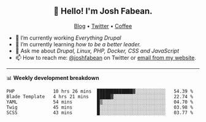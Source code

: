 <h2 align="center">👋 Hello! I'm Josh Fabean.</h2>
<p align="center">
  <a href="https://joshfabean.com">Blog</a> •
  <a href="https://twitter.com/fabean">Twitter</a> •
  <a href="https://www.buymeacoffee.com/LSxne6Yr4">Coffee</a>
</p>

- 🔭 I’m currently working *Everything Drupal*
- 🌱 I’m currently learning *how to be a better leader.*
- 💬 Ask me about *Drupal, Linux, PHP, Docker, CSS and JavaScript*
- 📫 How to reach me: [@joshfabean](https://twitter.com/joshfabean) on Twitter or [email from my website](https://joshfabean.com).

-------

📊 **Weekly development breakdown**
<!--START_SECTION:waka-->
```text
PHP              10 hrs 26 mins  █████████████▓░░░░░░░░░░░   54.39 % 
Blade Template   4 hrs 21 mins   █████▓░░░░░░░░░░░░░░░░░░░   22.74 % 
YAML             54 mins         █▒░░░░░░░░░░░░░░░░░░░░░░░   04.70 % 
Twig             45 mins         █░░░░░░░░░░░░░░░░░░░░░░░░   03.98 % 
SCSS             43 mins         █░░░░░░░░░░░░░░░░░░░░░░░░   03.77 % 
```
<!--END_SECTION:waka-->

<!--
**fabean/fabean** is a ✨ _special_ ✨ repository because its `README.md` (this file) appears on your GitHub profile.

Here are some ideas to get you started:

- 🔭 I’m currently working on ...
- 🌱 I’m currently learning ...
- 👯 I’m looking to collaborate on ...
- 🤔 I’m looking for help with ...
- 💬 Ask me about ...
- 📫 How to reach me: ...
- 😄 Pronouns: ...
- ⚡ Fun fact: ...
-->

